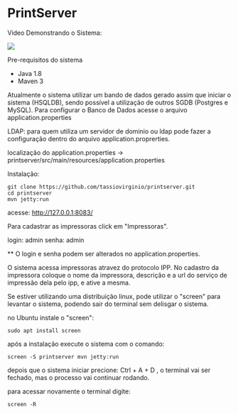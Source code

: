 # PrintServer

Video Demonstrando o Sistema:


<a href="https://www.youtube.com/embed/uZycKj1_ZIU?rel=0" target="_blank">
    <img src="https://img.youtube.com/vi/uZycKj1_ZIU/0.jpg" />
</a>

Pre-requisitos do sistema
 - Java 1.8 
 - Maven 3
 
 Atualmente o sistema utilizar um bando de dados gerado assim que iniciar o sistema (HSQLDB), sendo possível a utilização de outros SGDB (Postgres e MySQL). Para configurar o Banco de Dados acesse o arquivo application.properties
 
 LDAP: para quem utiliza um servidor de dominio ou ldap pode fazer a configuração dentro do arquivo application.proprerties.
 
 localização do application.properties -> printserver/src/main/resources/application.properties
 
 Instalação:

 ```shell
 git clone https://github.com/tassiovirginio/printserver.git
 cd printserver
 mvn jetty:run
```
 
 acesse: http://127.0.0.1:8083/
 
 Para cadastrar as impressoras click em "Impressoras".
 
 login: admin
 senha: admin
 
 ** O login e senha podem ser alterados no application.properties.
  
 O sistema acessa impressoras atravez do protocolo IPP. No cadastro da impressora coloque o nome da impressora, descrição e a url do serviço de impressão dela pelo ipp, e ative a mesma.
 
 Se estiver utilizando uma distribuição linux, pode utilizar o "screen" para levantar o sistema, podendo sair do terminal sem delisgar o sistema.
 
 no Ubuntu instale o "screen":
 
```shell
sudo apt install screen
```
 após a instalação execute o sistema com o comando:
 
```shell
screen -S printserver mvn jetty:run
``` 

depois que o sistema iniciar precione: Ctrl + A + D   , o terminal vai ser fechado, mas o processo vai continuar rodando.
 
para acessar novamente o terminal digite:

```shell
screen -R 
```